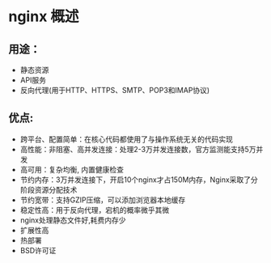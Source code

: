 # nginx 概述

## 用途：
- 静态资源
- API服务
- 反向代理(用于HTTP、HTTPS、SMTP、POP3和IMAP协议)

## 优点:
- 跨平台、配置简单：在核心代码都使用了与操作系统无关的代码实现
- 高性能：非阻塞、高并发连接：处理2-3万并发连接数，官方监测能支持5万并发
- 高可用：复杂均衡, 内置健康检查
- 节约内存：3万并发连接下，开启10个nginx才占150M内存，Nginx采取了分阶段资源分配技术
- 节约宽带：支持GZIP压缩，可以添加浏览器本地缓存
- 稳定性高：用于反向代理，宕机的概率微乎其微
- nginx处理静态文件好,耗费内存少
- 扩展性高
- 热部署
- BSD许可证

